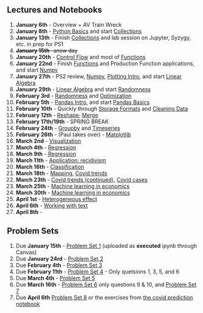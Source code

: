 
## Lectures and Notebooks
1. **January 6th** -  Overview + AV Train Wreck
2. **January 8th** - [Python Basics](https://datascience.quantecon.org/python_fundamentals/basics.html) and start [Collections](https://datascience.quantecon.org/python_fundamentals/collections.html)
3. **January 13th** - Finish [Collections](https://datascience.quantecon.org/python_fundamentals/collections.html) and lab session on Jupyter, Syzygy, etc.  in prep for PS1
4. ~~**January 15th** -snow day~~ 
5. **January 20th** - [Control Flow](https://datascience.quantecon.org/python_fundamentals/control_flow.html) and most of [Functions](https://datascience.quantecon.org/python_fundamentals/functions.html)
6. **January 22nd** - Finish [Functions](https://datascience.quantecon.org/python_fundamentals/functions.html) and Production Function applications, and start [Numpy](https://datascience.quantecon.org/scientific/numpy_arrays.html)
7. **January 27th** -  PS2 review, [Numpy](https://datascience.quantecon.org/scientific/numpy_arrays.html), [Plotting Intro](https://datascience.quantecon.org/scientific/plotting.html), and start [Linear Algebra](https://datascience.quantecon.org/scientific/applied_linalg.html)
8. **January 29th** - [Linear Algebra](https://datascience.quantecon.org/scientific/applied_linalg.html) and start [Randomness](https://datascience.quantecon.org/scientific/randomness.html)
9. **February 3rd** - [Randomness](https://datascience.quantecon.org/scientific/randomness.html) and [Optimization](https://datascience.quantecon.org/scientific/optimization.html)
10. **February 5th** - [Pandas Intro](https://datascience.quantecon.org/pandas/intro.html), and start [Pandas Basics](https://datascience.quantecon.org/pandas/basics.html)
11. **February 10th** - Quickly through [Storage Formats](https://datascience.quantecon.org/pandas/storage_formats.html) and  [Cleaning Data](https://datascience.quantecon.org/pandas/data_clean.html)
12. **February 12th** - [Reshape](https://datascience.quantecon.org/pandas/reshape.html); [Merge](https://datascience.quantecon.org/pandas/merge.html)
13. **February 17th/19th** - SPRING BREAK
14. **February 24th** - [Groupby](https://datascience.quantecon.org/pandas/groupby.html) and [Timeseries](https://datascience.quantecon.org/pandas/timeseries.html)
15. **February 26th** - (Paul takes over) - [Matplotlib](https://datascience.quantecon.org/pandas/matplotlib.html)  
16. **March 2nd** - [Visualization](https://datascience.quantecon.org/applications/visualization_rules.html)
17. **March 4th** - [Regression](https://datascience.quantecon.org/applications/regression.html)
18. **March 9th** - [Regression](https://datascience.quantecon.org/applications/regression.html)
19. **March 11th** - [Application: recidivism](https://datascience.quantecon.org/applications/recidivism.html)
20. **March 16th** - [Classification](https://datascience.quantecon.org/applications/classification.html)
21. **March 18th** - [Mapping](https://datascience.quantecon.org/applications/mapping.html), [Covid trends](https://github.com/ubcecon/ECON323_2020/blob/master/extra_notebooks/covid-trends.ipynb)
22. **March 23th** - [Covid trends (continued)](https://github.com/ubcecon/ECON323_2020/blob/master/extra_notebooks/covid-trends.ipynb), [Covid cases](https://github.com/ubcecon/ECON323_2020/blob/master/extra_notebooks/covid-cases.ipynb) 
23. **March 25th** - [Machine learning in economics](https://datascience.quantecon.org/applications/ml_in_economics.html)
24. **March 30th** - [Machine learning in economics](https://datascience.quantecon.org/applications/ml_in_economics.html)
25. **April 1st** - [Heterogeneous effect](https://datascience.quantecon.org/applications/heterogeneity.html)
26. **April 6th** - [Working with text](https://datascience.quantecon.org/applications/working_with_text.html)
27. **April 8th** - 

## Problem Sets
1. Due **January 15th** - [Problem Set 1](https://datascience.quantecon.org/problem_sets/problem_set_1.html) (uploaded as **executed** ipynb through Canvas)
2. Due **January 24rd** - [Problem Set 2](https://datascience.quantecon.org/problem_sets/problem_set_2.html) 
3. Due **February 4th** - [Problem Set 3](https://datascience.quantecon.org/problem_sets/problem_set_3.html) 
4. Due **February 11th** - [Problem Set 4](https://datascience.quantecon.org/problem_sets/problem_set_4.html) - Only quetsions 1, 3, 5, and 6
5. Due **March 4th** - [Problem Set 5](https://datascience.quantecon.org/problem_sets/problem_set_5.html)
6. Due **March 16th** - [Problem Set 6](https://datascience.quantecon.org/problem_sets/problem_set_6.html) only questions 9 & 10, and [Problem Set 7](https://datascience.quantecon.org/problem_sets/problem_set_7.html)
7. Due **April 6th** [Problem Set 8](https://datascience.quantecon.org/problem_sets/problem_set_8.html) or the exercises from [the covid prediction notebook](https://github.com/ubcecon/ECON323_2020/blob/master/extra_notebooks/covid-prediction.ipynb) 

<!--
OLD SCHEDULE

1. **January 3rd** - Intro and pyfun/Basics
2. **January 8th** - pyfun/Collections and start pyfun/Control Flow
3. **January 10th** - Finish Pyfun/Control Flow and start Pyfun/Functions
4. **January 15th** - Scientific/Numpy and Scientific/Plotting
5. **January 17th** - Scientific/LinAlg and Scientific/Randomness
6. **January 22nd** - Review PS2 and Scientific/Optimization
7. **January 24th** - Finish Scientific/Optimization and Introduce Pandas
8. **January 29th** - Pandas: Intro and start Basics
9. **January 31st** - Review of PS3, Pandas: Basics
10. **February 5th** - Pandas: Index and intro to Storage Formats and Data Cleaning
11. **February 7th** - Review PS4, Pandas: Reshaping
12. ~~**February 12th**~~ - snow day 
13. **February 14th** - Pandas: Group-by, merging
14. **February 26th** - Pandas/matplolib visualization (Paul takes over)
15. **February 28th** - Begin applications/visualization_rules
16. **March 5th** - Finish applications/visualization_rules, begin applications/regression 
17. **March 7th** - Intro to regression methods, lasso: applications/regression
18. **March 12th** - Regression forests, neural networks: applications/regression
19. **March 14th** - More visualization and introduction to classification: applications/recidivism
20. **March 19th** - applications/recidivism continued
21. **March 21st** - More classification: applications/classification
22. **March 26th** - Machine learning in economics-estimating nuisance functions: applications/ml_in_economics
23. **March 28th** - Machine learning in economics-heterogeneity: applications/ml_in_economics
24. **April 2nd** -  Mapping: applications/mapping
25. **April 4th** -  Working with text: applications/avalanche

## Problem Sets
1. **January 11th** - Problem Set 1 (uploaded as **executed** ipynb through Canvas)
2. **January 17th (class-time)** - Problem Set 2
3. **January 24th (class-time)** - Problem Set 3
4. **February 1st** - Problem Set 4
5. **February 8th** - Problem Set 5
6. **February 28th** - Problem Set 6
7. Probelm Set 7
8. Problem Set 8
-->
